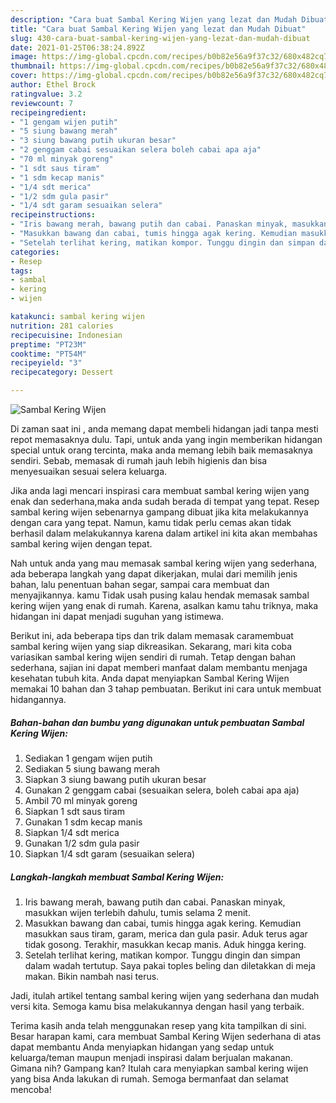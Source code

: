 ```yaml
---
description: "Cara buat Sambal Kering Wijen yang lezat dan Mudah Dibuat"
title: "Cara buat Sambal Kering Wijen yang lezat dan Mudah Dibuat"
slug: 430-cara-buat-sambal-kering-wijen-yang-lezat-dan-mudah-dibuat
date: 2021-01-25T06:38:24.892Z
image: https://img-global.cpcdn.com/recipes/b0b82e56a9f37c32/680x482cq70/sambal-kering-wijen-foto-resep-utama.jpg
thumbnail: https://img-global.cpcdn.com/recipes/b0b82e56a9f37c32/680x482cq70/sambal-kering-wijen-foto-resep-utama.jpg
cover: https://img-global.cpcdn.com/recipes/b0b82e56a9f37c32/680x482cq70/sambal-kering-wijen-foto-resep-utama.jpg
author: Ethel Brock
ratingvalue: 3.2
reviewcount: 7
recipeingredient:
- "1 gengam wijen putih"
- "5 siung bawang merah"
- "3 siung bawang putih ukuran besar"
- "2 genggam cabai sesuaikan selera boleh cabai apa aja"
- "70 ml minyak goreng"
- "1 sdt saus tiram"
- "1 sdm kecap manis"
- "1/4 sdt merica"
- "1/2 sdm gula pasir"
- "1/4 sdt garam sesuaikan selera"
recipeinstructions:
- "Iris bawang merah, bawang putih dan cabai. Panaskan minyak, masukkan wijen terlebih dahulu, tumis selama 2 menit."
- "Masukkan bawang dan cabai, tumis hingga agak kering. Kemudian masukkan saus tiram, garam, merica dan gula pasir. Aduk terus agar tidak gosong. Terakhir, masukkan kecap manis. Aduk hingga kering."
- "Setelah terlihat kering, matikan kompor. Tunggu dingin dan simpan dalam wadah tertutup. Saya pakai toples beling dan diletakkan di meja makan. Bikin nambah nasi terus."
categories:
- Resep
tags:
- sambal
- kering
- wijen

katakunci: sambal kering wijen 
nutrition: 281 calories
recipecuisine: Indonesian
preptime: "PT23M"
cooktime: "PT54M"
recipeyield: "3"
recipecategory: Dessert

---
```



![Sambal Kering Wijen](https://img-global.cpcdn.com/recipes/b0b82e56a9f37c32/680x482cq70/sambal-kering-wijen-foto-resep-utama.jpg)

Di zaman  saat ini , anda memang dapat membeli hidangan jadi tanpa mesti repot memasaknya dulu. Tapi, untuk anda yang ingin memberikan hidangan special untuk orang tercinta, maka anda memang lebih baik memasaknya sendiri. Sebab, memasak di rumah jauh lebih higienis dan bisa menyesuaikan sesuai selera keluarga.

Jika anda lagi mencari inspirasi cara membuat sambal kering wijen yang enak dan sederhana,maka anda sudah berada di tempat yang tepat. Resep sambal kering wijen  sebenarnya gampang dibuat jika kita melakukannya dengan cara yang tepat. Namun, kamu tidak perlu cemas akan tidak berhasil dalam melakukannya 
karena dalam artikel ini kita akan membahas sambal kering wijen dengan tepat.  



Nah untuk anda yang mau memasak sambal kering wijen yang sederhana, ada beberapa langkah yang dapat dikerjakan, mulai dari memilih jenis bahan, lalu penentuan bahan segar, sampai cara membuat dan menyajikannya. kamu Tidak usah pusing kalau hendak memasak sambal kering wijen yang enak di rumah. Karena, asalkan kamu  tahu triknya, maka hidangan ini dapat menjadi suguhan yang istimewa.

Berikut ini, ada beberapa tips dan trik dalam memasak caramembuat sambal kering wijen yang siap dikreasikan. Sekarang, mari kita coba variasikan sambal kering wijen sendiri di rumah. Tetap dengan bahan sederhana, sajian ini dapat memberi manfaat dalam membantu menjaga kesehatan tubuh kita. Anda dapat menyiapkan Sambal Kering Wijen memakai 10 bahan dan 3 tahap pembuatan. Berikut ini cara untuk membuat hidangannya.

<!--inarticleads1-->

##### Bahan-bahan dan bumbu yang digunakan untuk pembuatan Sambal Kering Wijen:

1. Sediakan 1 gengam wijen putih
1. Sediakan 5 siung bawang merah
1. Siapkan 3 siung bawang putih ukuran besar
1. Gunakan 2 genggam cabai (sesuaikan selera, boleh cabai apa aja)
1. Ambil 70 ml minyak goreng
1. Siapkan 1 sdt saus tiram
1. Gunakan 1 sdm kecap manis
1. Siapkan 1/4 sdt merica
1. Gunakan 1/2 sdm gula pasir
1. Siapkan 1/4 sdt garam (sesuaikan selera)




<!--inarticleads2-->

##### Langkah-langkah membuat Sambal Kering Wijen:

1. Iris bawang merah, bawang putih dan cabai. Panaskan minyak, masukkan wijen terlebih dahulu, tumis selama 2 menit.
1. Masukkan bawang dan cabai, tumis hingga agak kering. Kemudian masukkan saus tiram, garam, merica dan gula pasir. Aduk terus agar tidak gosong. Terakhir, masukkan kecap manis. Aduk hingga kering.
1. Setelah terlihat kering, matikan kompor. Tunggu dingin dan simpan dalam wadah tertutup. Saya pakai toples beling dan diletakkan di meja makan. Bikin nambah nasi terus.




Jadi, itulah artikel tentang  sambal kering wijen  yang sederhana dan mudah versi kita. Semoga kamu bisa melakukannya dengan hasil yang terbaik. 

Terima kasih anda telah menggunakan resep yang kita tampilkan di sini. Besar harapan kami, cara membuat  Sambal Kering Wijen sederhana di atas dapat membantu Anda menyiapkan hidangan yang sedap untuk keluarga/teman maupun menjadi inspirasi dalam berjualan makanan. Gimana nih? Gampang kan? Itulah cara menyiapkan sambal kering wijen yang bisa Anda lakukan di rumah. Semoga bermanfaat dan selamat mencoba!

